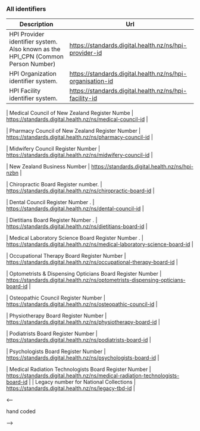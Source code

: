 <!-- identifiers.md {% comment %}
*****************************************************************************************
*                            WARNING: DO NOT EDIT THIS FILE                             *
*                                                                                       *
* This file is generated by SUSHI. Any edits you make to this file will be overwritten. *
*                                                                                       *
* To change the contents of this file, edit the original source file at:                *
* ig-data/input/pagecontent/identifiers.md                                              *
*****************************************************************************************
{% endcomment %} -->
### All identifiers

| Description | Url |
| --- | --- |
| HPI Provider identifier system. Also known as the HPI_CPN (Common Person Number) | https://standards.digital.health.nz/ns/hpi-provider-id |
| HPI Organization identifier system. | https://standards.digital.health.nz/ns/hpi-organisation-id |
| HPI Facility identifier system. | https://standards.digital.health.nz/ns/hpi-facility-id |

| Medical Council of New Zealand Register Numbe | https://standards.digital.health.nz/ns/medical-council-id |

| Pharmacy Council of New Zealand Register Number  | https://standards.digital.health.nz/ns/pharmacy-council-id |

| Midwifery Council Register Number | https://standards.digital.health.nz/ns/midwifery-council-id |

| New Zealand Business Number | https://standards.digital.health.nz/ns/hpi-nzbn |

| Chiropractic Board Register number. | https://standards.digital.health.nz/ns/chiropractic-board-id |

| Dental Council Register Number . | https://standards.digital.health.nz/ns/dental-council-id |

| Dietitians Board Register Number . | https://standards.digital.health.nz/ns/dietitians-board-id |

| Medical Laboratory Science Board Register Number . | https://standards.digital.health.nz/ns/medical-laboratory-science-board-id |

| Occupational Therapy Board Register Number  | https://standards.digital.health.nz/ns/occupational-therapy-board-id |

| Optometrists & Dispensing Opticians Board Register Number  | https://standards.digital.health.nz/ns/optometrists-dispensing-opticians-board-id |

| Osteopathic Council Register Number  | https://standards.digital.health.nz/ns/osteopathic-council-id |

| Physiotherapy Board Register Number | https://standards.digital.health.nz/ns/physiotherapy-board-id |

| Podiatrists Board Register Number  | https://standards.digital.health.nz/ns/podiatrists-board-id |

| Psychologists Board Register Number  | https://standards.digital.health.nz/ns/psychologists-board-id |

| Medical Radiation Technologists Board Register Number  | https://standards.digital.health.nz/ns/medical-radiation-technologists-board-id |
| Legacy number for National Collections | https://standards.digital.health.nz/ns/legacy-tbd-id |




<--

hand coded

-->